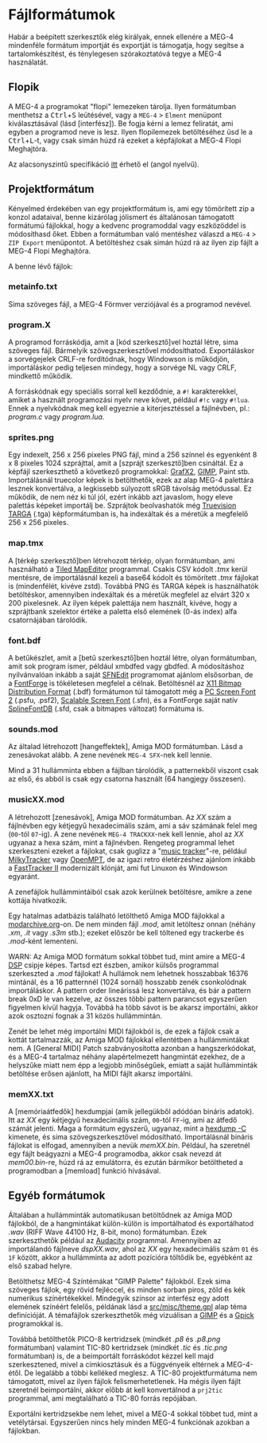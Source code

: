 Fájlformátumok
==============

Habár a beépített szerkesztők elég királyak, ennek ellenére a MEG-4 mindenféle formátum importját és exportját is támogatja,
hogy segítse a tartalomkészítést, és ténylegesen szórakoztatóvá tegye a MEG-4 használatát.

Flopik
------

A MEG-4 a programokat "flopi" lemezeken tárolja. Ilyen formátumban menthetsz a <kbd>Ctrl</kbd>+<kbd>S</kbd> leütésével, vagy
a `MEG-4` > `Elment` menüpont kiválasztásával (lásd [interfész]). Be fogja kérni a lemez feliratát, ami egyben a programod neve
is lesz. Ilyen flopilemezek betöltéséhez üsd le a <kbd>Ctrl</kbd>+<kbd>L</kbd>-t, vagy csak simán húzd rá ezeket a képfájlokat a
MEG-4 Flopi Meghajtóra.

Az alacsonyszintű specifikáció [itt](https://gitlab.com/bztsrc/meg4/blob/main/docs/floppy.md) érhető el (angol nyelvű).

Projektformátum
---------------

Kényelmed érdekében van egy projektformátum is, ami egy tömörített zip a konzol adataival, benne kizárólag jólismert és
általánosan támogatott formátumú fájlokkal, hogy a kedvenc programoddal vagy eszközöddel is módosíthasd őket. Ebben a formátumban
való mentéshez válaszd a `MEG-4` > `ZIP Export` menüpontot. A betöltéshez csak simán húzd rá az ilyen zip fájlt a MEG-4 Flopi
Meghajtóra.

A benne lévő fájlok:

### metainfo.txt

Sima szöveges fájl, a MEG-4 Förmver verziójával és a programod nevével.

### program.X

A programod forráskódja, amit a [kód szerkesztő]vel hoztál létre, sima szöveges fájl. Bármelyik szövegszerkesztővel módosíthatod.
Exportáláskor a sorvégejelek CRLF-re fordítódnak, hogy Windowson is működjön, importáláskor pedig teljesen mindegy, hogy a sorvége
NL vagy CRLF, mindkettő működik.

A forráskódnak egy speciális sorral kell kezdődnie, a `#!` karakterekkel, amiket a használt programozási nyelv neve követ, például
`#!c` vagy `#!lua`. Ennek a nyelvkódnak meg kell egyeznie a kiterjesztéssel a fájlnévben, pl.: *program.c* vagy *program.lua*.

### sprites.png

Egy indexelt, 256 x 256 pixeles PNG fájl, mind a 256 színnel és egyenként 8 x 8 pixeles 1024 szprájttal, amit a
[szprájt szerkesztő]ben csináltál. Ez a képfájl szerkeszthető a következő programokkal: [GrafX2](http://grafx2.chez.com),
[GIMP](https://www.gimp.org), Paint stb. Importálásnál truecolor képek is betölthetők, ezek az alap MEG-4 palettára lesznek
konvertálva, a legkissebb súlyozott sRGB távolság metódussal. Ez működik, de nem néz ki túl jól, ezért inkább azt javaslom, hogy
eleve palettás képeket importálj be. Szprájtok beolvashatók még [Truevision TARGA](http://www.gamers.org/dEngine/quake3/TGA.txt)
(.tga) képformátumban is, ha indexáltak és a méretük a megfelelő 256 x 256 pixeles.

### map.tmx

A [térkép szerkesztő]ben létrehozott térkép, olyan formátumban, ami használható a [Tiled MapEditor](https://www.mapeditor.org)
programmal. Csakis CSV kódolt *.tmx* kerül mentésre, de importálásnál kezeli a base64 kódolt és tömörített *.tmx* fájlokat is
(mindenfélét, kivéve zstd). Továbbá PNG és TARGA képek is használhatók betöltéskor, amennyiben indexáltak és a méretük megfelel
az elvárt 320 x 200 pixelesnek. Az ilyen képek palettája nem használt, kivéve, hogy a szprájtbank szelektor értéke a paletta első
elemének (0-ás index) alfa csatornájában tárolódik.

### font.bdf

A betűkészlet, amit a [betű szerkesztő]ben hoztál létre, olyan formátumban, amit sok program ismer, például xmbdfed vagy gbdfed.
A módosításhoz nyilvánvalóan inkább a saját [SFNEdit](https://gitlab.com/bztsrc/scalable-font2) programomat ajánlom elsősorban, de
a [FontForge](https://fontforge.org) is tökéletesen megfelel a célnak. Betöltésnél az
[X11 Bitmap Distribution Format](https://www.x.org/docs/BDF/bdf.pdf) (.bdf) formátumon túl támogatott még a
[PC Screen Font 2](https://www.win.tue.nl/~aeb/linux/kbd/font-formats-1.html) (.psfu, .psf2),
[Scalable Screen Font](https://gitlab.com/bztsrc/scalable-font2/blob/master/docs/sfn_format.md) (.sfn), és a FontForge saját
natív [SplineFontDB](https://fontforge.org/docs/techref/sfdformat.html) (.sfd, csak a bitmapes változat) formátuma is.

### sounds.mod

Az általad létrehozott [hangeffektek], Amiga MOD formátumban. Lásd a zenesávokat alább. A zene nevének `MEG-4 SFX`-nek kell lennie.

Mind a 31 hullámminta ebben a fájlban tárolódik, a patternekből viszont csak az első, és abból is csak egy csatorna használt
(64 hangjegy összesen).

### musicXX.mod

A létrehozott [zenesávok], Amiga MOD formátumban. Az *XX* szám a fájlnévben egy kétjegyű hexadecimális szám, ami a sáv számának
felel meg (`00`-tól `07`-ig). A zene nevének `MEG-4 TRACKXX`-nek kell lennie, ahol az *XX* ugyanaz a hexa szám, mint a fájlnévben.
Rengeteg programmal lehet szerkeszteni ezeket a fájlokat, csak guglizz a "[music tracker](https://en.wikipedia.org/wiki/Music_tracker)"-re,
például [MilkyTracker](https://milkytracker.org) vagy [OpenMPT](https://openmpt.org), de az igazi retro életérzéshez ajánlom
inkább a [FastTracker II](https://github.com/8bitbubsy/ft2-clone) modernizált klónját, ami fut Linuxon és Windowson egyaránt.

A zenefájlok hullámmintáiból csak azok kerülnek betöltésre, amikre a zene kottája hivatkozik.

Egy hatalmas adatbázis található letölthető Amiga MOD fájlokkal a [modarchive.org](https://modarchive.org)-on. De nem minden fájl
*.mod*, amit letöltesz onnan (néhány *.xm*, *.it* vagy *.s3m* stb.); ezeket először be kell töltened egy trackerbe és *.mod*-ként
lementeni.

WARN: Az Amiga MOD formátum sokkal többet tud, mint amire a MEG-4 [DSP](#digitalis_szignalfeldolgozo_processzor) csipje képes.
Tartsd ezt észben, amikor külsős programmal szerkeszted a *.mod* fájlokat! A hullámok nem lehetnek hosszabbak 16376 mintánál,
és a 16 patternnél (1024 sornál) hosszabb zenék csonkolódnak importáláskor. A pattern order lineárissá lesz konvertálva, és bár a
pattern break 0xD le van kezelve, az összes többi pattern parancsot egyszerűen figyelmen kívül hagyja. Továbbá ha több sávot is be
akarsz importálni, akkor azok osztozni fognak a 31 közös hullámmintán.

Zenét be lehet még importálni MIDI fájlokból is, de ezek a fájlok csak a kottát tartalmazzák, az Amiga MOD fájlokkal ellentétben a
hullámmintákat nem. A [General MIDI] Patch szabványosította azonban a hangszerkódokat, és a MEG-4 tartalmaz néhány alapértelmezett
hangmintát ezekhez, de a helyszűke miatt nem épp a legjobb minőségűek, emiatt a saját hullámminták betöltése erősen ajánlott, ha
MIDI fájlt akarsz importálni.

### memXX.txt

A [memóriaátfedők] hexdumpjai (amik jellegükből adódóan bináris adatok). Itt az *XX* egy kétjegyű hexadecimális szám, `00`-tól
`FF`-ig, ami az átfedő számát jelenti. Maga a formátum egyszerű, ugyanaz, mint a [hexdump -C](https://en.wikipedia.org/wiki/Hex_dump)
kimenete, és sima szövegszerkesztővel módosítható. Importálásnál bináris fájlokat is elfogad, amennyiben a nevük *memXX.bin*.
Például, ha szeretnél egy fájlt beágyazni a MEG-4 programodba, akkor csak nevezd át *mem00.bin*-re, húzd rá az emulátorra, és
ezután bármikor betöltheted a programodban a [memload] funkció hívásával.

Egyéb formátumok
----------------

Általában a hullámminták automatikusan betöltődnek az Amiga MOD fájlokból, de a hangmintákat külön-külön is importálhatod és
exportálhatod *.wav* (RIFF Wave 44100 Hz, 8-bit, mono) formátumban. Ezek szerkeszthetők például az [Audacity](https://www.audacityteam.org)
programmal. Amennyiben az importálandó fájlneve *dspXX.wav*, ahol az *XX* egy hexadecimális szám `01` és `1F` között, akkor a
hullámminta az adott pozícióra töltődik be, egyébként az első szabad helyre.

Betölthetsz MEG-4 Színtémákat "GIMP Palette" fájlokból. Ezek sima szöveges fájlok, egy rövid fejléccel, és minden sorban piros,
zöld és kék numerikus színértékekkel. Mindegyik színsor az interfész egy adott elemének színéért felelős, példának lásd a
[src/misc/theme.gpl](https://gitlab.com/bztsrc/meg4/blob/main/src/misc/theme.gpl) alap téma definícióját. A témafájlok
szerkeszthetők még vizuálisan a [GIMP](https://www.gimp.org) és a [Gpick](http://www.gpick.org) programokkal is.

Továbbá betölthetők PICO-8 kertridzsek (mindkét *.p8* és *.p8.png* formátumban) valamint TIC-80 kertridzsek (mindkét *.tic* és
*.tic.png* formátumban) is, de a beimportált forráskódot kézzel kell majd szerkesztened, mivel a címkiosztásuk és a függvényeik
eltérnek a MEG-4-étől. De legalább a többi kelléked meglesz. A TIC-80 projektfurmátuma nem támogatott, mivel az ilyen fájlok
felismerhetetlenek. Ha mégis ilyen fájlt szeretnél beimportálni, akkor előbb át kell konvertálnod a `prj2tic` programmal, ami
megtalálható a TIC-80 forrás repójában.

Exportálni kertridzsekbe nem lehet, mivel a MEG-4 sokkal többet tud, mint a vetélytársai. Egyszerűen nincs hely minden MEG-4
funkciónak azokban a fájlokban.
